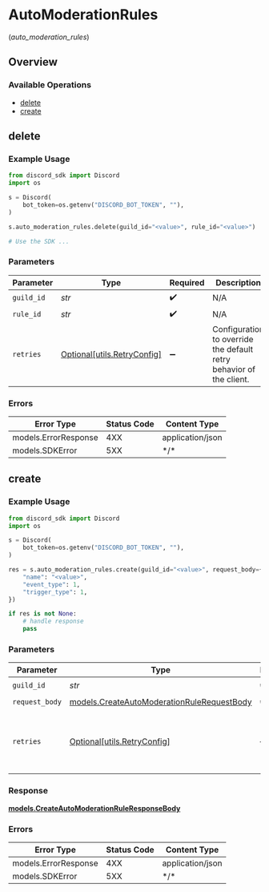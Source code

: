 # AutoModerationRules
(*auto_moderation_rules*)

## Overview

### Available Operations

* [delete](#delete)
* [create](#create)

## delete

### Example Usage

```python
from discord_sdk import Discord
import os

s = Discord(
    bot_token=os.getenv("DISCORD_BOT_TOKEN", ""),
)

s.auto_moderation_rules.delete(guild_id="<value>", rule_id="<value>")

# Use the SDK ...

```

### Parameters

| Parameter                                                           | Type                                                                | Required                                                            | Description                                                         |
| ------------------------------------------------------------------- | ------------------------------------------------------------------- | ------------------------------------------------------------------- | ------------------------------------------------------------------- |
| `guild_id`                                                          | *str*                                                               | :heavy_check_mark:                                                  | N/A                                                                 |
| `rule_id`                                                           | *str*                                                               | :heavy_check_mark:                                                  | N/A                                                                 |
| `retries`                                                           | [Optional[utils.RetryConfig]](../../models/utils/retryconfig.md)    | :heavy_minus_sign:                                                  | Configuration to override the default retry behavior of the client. |

### Errors

| Error Type           | Status Code          | Content Type         |
| -------------------- | -------------------- | -------------------- |
| models.ErrorResponse | 4XX                  | application/json     |
| models.SDKError      | 5XX                  | \*/\*                |

## create

### Example Usage

```python
from discord_sdk import Discord
import os

s = Discord(
    bot_token=os.getenv("DISCORD_BOT_TOKEN", ""),
)

res = s.auto_moderation_rules.create(guild_id="<value>", request_body={
    "name": "<value>",
    "event_type": 1,
    "trigger_type": 1,
})

if res is not None:
    # handle response
    pass

```

### Parameters

| Parameter                                                                                         | Type                                                                                              | Required                                                                                          | Description                                                                                       |
| ------------------------------------------------------------------------------------------------- | ------------------------------------------------------------------------------------------------- | ------------------------------------------------------------------------------------------------- | ------------------------------------------------------------------------------------------------- |
| `guild_id`                                                                                        | *str*                                                                                             | :heavy_check_mark:                                                                                | N/A                                                                                               |
| `request_body`                                                                                    | [models.CreateAutoModerationRuleRequestBody](../../models/createautomoderationrulerequestbody.md) | :heavy_check_mark:                                                                                | N/A                                                                                               |
| `retries`                                                                                         | [Optional[utils.RetryConfig]](../../models/utils/retryconfig.md)                                  | :heavy_minus_sign:                                                                                | Configuration to override the default retry behavior of the client.                               |

### Response

**[models.CreateAutoModerationRuleResponseBody](../../models/createautomoderationruleresponsebody.md)**

### Errors

| Error Type           | Status Code          | Content Type         |
| -------------------- | -------------------- | -------------------- |
| models.ErrorResponse | 4XX                  | application/json     |
| models.SDKError      | 5XX                  | \*/\*                |